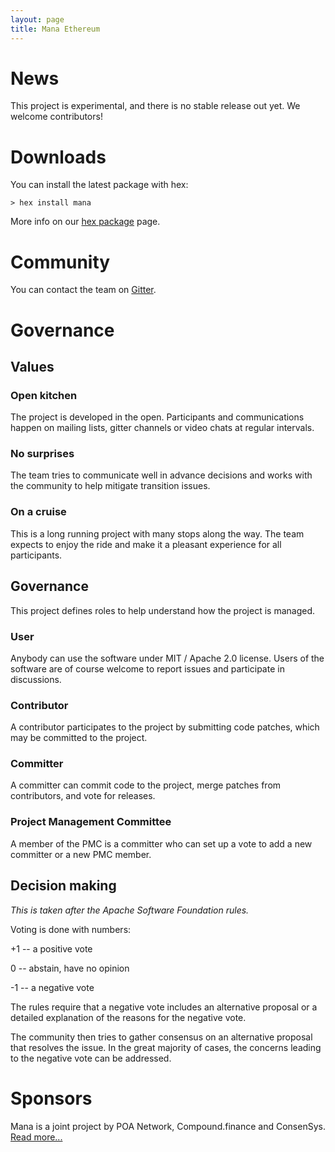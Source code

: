 ```yaml
---
layout: page
title: Mana Ethereum
---
```

# News

This project is experimental, and there is no stable release out yet. We welcome contributors!

# Downloads

You can install the latest package with hex:

`> hex install mana`

More info on our [hex package](https://hex.pm/packages/mana ) page.

# Community

You can contact the team on [Gitter](https://gitter.im/mana-ethereum/mana).

# Governance

## Values

### Open kitchen
The project is developed in the open. Participants and communications happen on mailing lists, gitter channels or video chats at regular intervals.

### No surprises
The team tries to communicate well in advance decisions and works with the community to help mitigate transition issues.

### On a cruise
This is a long running project with many stops along the way. The team expects to enjoy the ride and make it a pleasant experience for all participants.

## Governance

This project defines roles to help understand how the project is managed.

### User
Anybody can use the software under MIT / Apache 2.0 license. Users of the software are of course welcome to report issues and participate in discussions.

### Contributor
A contributor participates to the project by submitting code patches, which may be committed to the project.

### Committer
A committer can commit code to the project, merge patches from contributors, and vote for releases.

### Project Management Committee
A member of the PMC is a committer who can set up a vote to add a new committer or a new PMC member.

## Decision making
_This is taken after the Apache Software Foundation rules._

Voting is done with numbers:

+1 -- a positive vote

0 -- abstain, have no opinion

-1 -- a negative vote

The rules require that a negative vote includes an alternative proposal or a detailed explanation of the reasons for the negative vote.

The community then tries to gather consensus on an alternative proposal that resolves the issue. In the great majority of cases, the concerns leading to the negative vote can be addressed.

# Sponsors

Mana is a joint project by POA Network, Compound.finance and ConsenSys. [Read more...](https://medium.com/poa-network/poa-network-compound-and-consensys-announce-collaboration-on-ethereum-client-written-in-elixir-b265d048402)